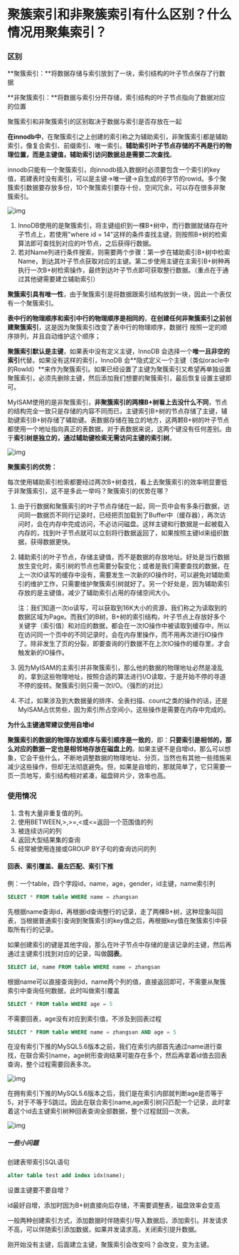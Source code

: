 # 聚簇索引和非聚簇索引有什么区别？什么情况用聚集索引？

### 区别

**聚簇索引：**将数据存储与索引放到了一块，索引结构的叶子节点保存了行数据

**非聚簇索引：**将数据与索引分开存储，索引结构的叶子节点指向了数据对应的位置

聚簇索引和非聚簇索引的区别取决于数据与索引是否存放在一起

**在innodb中**，在聚簇索引之上创建的索引称之为辅助索引，非聚簇索引都是辅助索引，像复合索引、前缀索引、唯一索引。**辅助索引叶子节点存储的不再是行的物理位置，而是主键值，辅助索引访问数据总是需要二次查找**。

innodb只能有一个聚簇索引，向innodb插入数据时必须要包含一个索引的key值，若建表时没有索引，可以是主键->唯一键->自生成的6字节的rowid。多个聚簇索引数据要存放多份，10个聚簇索引要存十份，空间冗余，可以存在很多非聚簇索引。

![img](https://oscimg.oschina.net/oscnet/ce9bedd0dc9013e14e5f450e2149704bef5.jpg)

1. InnoDB使用的是聚簇索引，将主键组织到一棵B+树中，而行数据就储存在叶子节点上，若使用"where id = 14"这样的条件查找主键，则按照B+树的检索算法即可查找到对应的叶节点，之后获得行数据。
2. 若对Name列进行条件搜索，则需要两个步骤：第一步在辅助索引B+树中检索Name，到达其叶子节点获取对应的主键。第二步使用主键在主索引B+树种再执行一次B+树检索操作，最终到达叶子节点即可获取整行数据。（重点在于通过其他键需要建立辅助索引）

**聚簇索引具有唯一性**，由于聚簇索引是将数据跟索引结构放到一块，因此一个表仅有一个聚簇索引。

**表中行的物理顺序和索引中行的物理顺序是相同的**，**在创建任何非聚簇索引之前创建聚簇索引**，这是因为聚簇索引改变了表中行的物理顺序，数据行 按照一定的顺序排列，并且自动维护这个顺序；

**聚簇索引默认是主键**，如果表中没有定义主键，InnoDB 会选择一个**唯一且非空的索引**代替。如果没有这样的索引，InnoDB 会**隐式定义一个主键（类似oracle中的RowId）**来作为聚簇索引。如果已经设置了主键为聚簇索引又希望再单独设置聚簇索引，必须先删除主键，然后添加我们想要的聚簇索引，最后恢复设置主键即可。

MyISAM使用的是非聚簇索引，**非聚簇索引的两棵B+树看上去没什么不同**，节点的结构完全一致只是存储的内容不同而已，主键索引B+树的节点存储了主键，辅助键索引B+树存储了辅助键。表数据存储在独立的地方，这两颗B+树的叶子节点都使用一个地址指向真正的表数据，对于表数据来说，这两个键没有任何差别。由于**索引树是独立的，通过辅助键检索无需访问主键的索引树**。

![img](https://oscimg.oschina.net/oscnet/59066cb190ec7579c34e2cd77a1f47e8b68.jpg)

**聚簇索引的优势：**

每次使用辅助索引检索都要经过两次B+树查找，看上去聚簇索引的效率明显要低于非聚簇索引，这不是多此一举吗？聚簇索引的优势在哪？

1. 由于行数据和聚簇索引的叶子节点存储在一起，同一页中会有多条行数据，访问同一数据页不同行记录时，已经把页加载到了Buffer中（缓存器），再次访问时，会在内存中完成访问，不必访问磁盘。这样主键和行数据是一起被载入内存的，找到叶子节点就可以立刻将行数据返回了，如果按照主键Id来组织数据，获得数据更快。

2. 辅助索引的叶子节点，存储主键值，而不是数据的存放地址。好处是当行数据放生变化时，索引树的节点也需要分裂变化；或者是我们需要查找的数据，在上一次IO读写的缓存中没有，需要发生一次新的IO操作时，可以避免对辅助索引的维护工作，只需要维护聚簇索引树就好了。另一个好处是，因为辅助索引存放的是主键值，减少了辅助索引占用的存储空间大小。

   注：我们知道一次io读写，可以获取到16K大小的资源，我们称之为读取到的数据区域为Page。而我们的B树，B+树的索引结构，叶子节点上存放好多个关键字（索引值）和对应的数据，都会在一次IO操作中被读取到缓存中，所以在访问同一个页中的不同记录时，会在内存里操作，而不用再次进行IO操作了。除非发生了页的分裂，即要查询的行数据不在上次IO操作的缓存里，才会触发新的IO操作。

3. 因为MyISAM的主索引并非聚簇索引，那么他的数据的物理地址必然是凌乱的，拿到这些物理地址，按照合适的算法进行I/O读取，于是开始不停的寻道不停的旋转。聚簇索引则只需一次I/O。（强烈的对比）

4. 不过，如果涉及到大数据量的排序、全表扫描、count之类的操作的话，还是MyISAM占优势些，因为索引所占空间小，这些操作是需要在内存中完成的。

**为什么主键通常建议使用自增id**

**聚簇索引的数据的物理存放顺序与索引顺序是一致的**，即：**只要索引是相邻的，那么对应的数据一定也是相邻地存放在磁盘上的**。如果主键不是自增id，那么可以想象，它会干些什么，不断地调整数据的物理地址、分页，当然也有其他一些措施来减少这些操作，但却无法彻底避免。但，如果是自增的，那就简单了，它只需要一页一页地写，索引结构相对紧凑，磁盘碎片少，效率也高。

### 使用情况

1. 含有大量非重复值的列。
2. 使用BETWEEN,>,>=,<或<=返回一个范围值的列
3. 被连续访问的列
4. 返回大型结果集的查询
5. 经常被使用连接或GROUP BY子句的查询访问的列

#### 回表、索引覆盖、最左匹配、索引下推

例：一个table，四个字段id，name，age，gender，id主键，name索引列

```sql
SELECT * FROM table WHERE name = zhangsan
```

先根据name查询id，再根据id查询整行的记录，走了两棵B+树，这种现象叫回表，当根据普通索引查询到聚簇索引的key值之后，再根据key值在聚簇索引中获取所有行的记录。

如果创建索引的键是其他字段，那么在叶子节点中存储的是该记录的主键，然后再通过主键索引找到对应的记录，叫做**回表**。

```sql
SELECT id, name FROM table WHERE name = zhangsan
```

根据name可以直接查询到id，name两个列的值，直接返回即可，不需要从聚簇索引中查询任何数据，此时叫做索引覆盖

```sql
SELECT * FROM table WHERE age = 5
```

不需要回表，age没有对应到索引值，不涉及到回表过程

```sql
SELECT * FROM table WHERE name = zhangsan AND age = 5
```

在没有索引下推的MySQL5.6版本之前，我们在索引内部首先通过name进行查找，在联合索引name，age树形查询结果可能存在多个，然后再拿着id值去回表查询，整个过程需要回表多次。

![img](https://imgconvert.csdnimg.cn/aHR0cHM6Ly91c2VyLWdvbGQtY2RuLnhpdHUuaW8vMjAxOS8xMi8xMC8xNmVlZDY2N2YzOGZkM2Vl?x-oss-process=image/format,png)

在拥有索引下推的MySQL5.6版本之后，我们是在索引内部就判断age是否等于5，对于不等于5跳过。因此在联合索引name,age索引树只匹配一个记录，此时拿着这个id去主键索引树种回表查询全部数据，整个过程就回一次表。

![img](https://imgconvert.csdnimg.cn/aHR0cHM6Ly91c2VyLWdvbGQtY2RuLnhpdHUuaW8vMjAxOS8xMi8xMC8xNmVlZDY2YWUwZDI2OThh?x-oss-process=image/format,png)

##### 一些小问题

创建表带索引SQL语句

```sql
alter table test add index idx(name);
```

设置主键要不要自增？

id最好自增，添加时因为B+树直接向后存储，不需要调整表，磁盘效率会变高

一般两种创建索引方式，添加数据时伴随索引/导入数据后，添加索引。并发请求不高，可以伴随索引添加数据，如果并发请求高，关闭索引提升数据。

刚开始没有主键，后面建立主键，聚簇索引会改变吗？会改变，变为主键。


